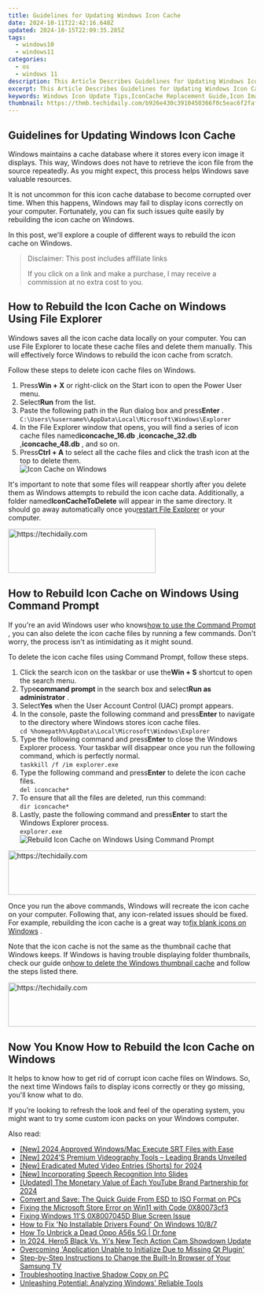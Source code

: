 ```yaml
---
title: Guidelines for Updating Windows Icon Cache
date: 2024-10-11T22:42:16.648Z
updated: 2024-10-15T22:09:35.285Z
tags:
  - windows10
  - windows11
categories:
  - os
  - windows 11
description: This Article Describes Guidelines for Updating Windows Icon Cache
excerpt: This Article Describes Guidelines for Updating Windows Icon Cache
keywords: Windows Icon Update Tips,IconCache Replacement Guide,Icon Image Refresh Steps,Fixing Windows Icons Issues,Icon Cache Regular Updation,Improve Win Icons Efficiency,Clearing Windows Icon Cache
thumbnail: https://thmb.techidaily.com/b926e430c3910450366f0c5eac6f2faf425580bfe11541a9628c11209d7640f5.jpg
---
```


## Guidelines for Updating Windows Icon Cache

 Windows maintains a cache database where it stores every icon image it displays. This way, Windows does not have to retrieve the icon file from the source repeatedly. As you might expect, this process helps Windows save valuable resources.

 It is not uncommon for this icon cache database to become corrupted over time. When this happens, Windows may fail to display icons correctly on your computer. Fortunately, you can fix such issues quite easily by rebuilding the icon cache on Windows.

 In this post, we'll explore a couple of different ways to rebuild the icon cache on Windows.

>  Disclaimer: This post includes affiliate links
>
>  If you click on a link and make a purchase, I may receive a commission at no extra cost to you.
>

## How to Rebuild the Icon Cache on Windows Using File Explorer

 Windows saves all the icon cache data locally on your computer. You can use File Explorer to locate these cache files and delete them manually. This will effectively force Windows to rebuild the icon cache from scratch.

Follow these steps to delete icon cache files on Windows.

1. Press**Win + X** or right-click on the Start icon to open the Power User menu.
2. Select**Run** from the list.
3. Paste the following path in the Run dialog box and press**Enter** .  
`C:\Users\%username%\AppData\Local\Microsoft\Windows\Explorer`
4. In the File Explorer window that opens, you will find a series of icon cache files named**iconcache\_16.db** ,**iconcache\_32.db** ,**iconcache\_48.db** , and so on.
5. Press**Ctrl + A** to select all the cache files and click the trash icon at the top to delete them.  
![Icon Cache on Windows](https://static1.makeuseofimages.com/wordpress/wp-content/uploads/2022/11/icon-cache-on-windows.jpg)

 It's important to note that some files will reappear shortly after you delete them as Windows attempts to rebuild the icon cache data. Additionally, a folder named**IconCacheToDelete** will appear in the same directory. It should go away automatically once you[restart File Explorer](https://www.makeuseof.com/ways-to-restart-file-explorer-windows-10/) or your computer.

<!-- affiliate ads begin -->
<a href="https://aligracehair.sjv.io/c/5597632/2135414/19272" target="_top" id="2135414">
  <img src="//a.impactradius-go.com/display-ad/19272-2135414" border="0" alt="https://techidaily.com" width="300" height="90"/>
</a>
<img height="0" width="0" src="https://aligracehair.sjv.io/i/5597632/2135414/19272" style="position:absolute;visibility:hidden;" border="0" />
<!-- affiliate ads end -->

## How to Rebuild Icon Cache on Windows Using Command Prompt

 If you're an avid Windows user who knows[how to use the Command Prompt](https://www.makeuseof.com/tag/a-beginners-guide-to-the-windows-command-line/) , you can also delete the icon cache files by running a few commands. Don't worry, the process isn't as intimidating as it might sound.

 To delete the icon cache files using Command Prompt, follow these steps.

1. Click the search icon on the taskbar or use the**Win + S** shortcut to open the search menu.
2. Type**command prompt** in the search box and select**Run as administrator** .
3. Select**Yes** when the User Account Control (UAC) prompt appears.
4. In the console, paste the following command and press**Enter** to navigate to the directory where Windows stores icon cache files.  
`cd %homepath%\AppData\Local\Microsoft\Windows\Explorer`
5. Type the following command and press**Enter** to close the Windows Explorer process. Your taskbar will disappear once you run the following command, which is perfectly normal.  
`taskkill /f /im explorer.exe`
6. Type the following command and press**Enter** to delete the icon cache files.  
`del iconcache*`
7. To ensure that all the files are deleted, run this command:  
`dir iconcache*`
8. Lastly, paste the following command and press**Enter** to start the Windows Explorer process.  
`explorer.exe`  
![Rebuild Icon Cache on Windows Using Command Prompt](https://static1.makeuseofimages.com/wordpress/wp-content/uploads/2022/11/rebuild-icon-cache-on-windows-using-command-prompt.jpg)

<!-- affiliate ads begin -->
<a href="https://appsumo.8odi.net/c/5597632/2075482/7443" target="_top" id="2075482">
  <img src="//a.impactradius-go.com/display-ad/7443-2075482" border="0" alt="https://techidaily.com" width="728" height="90"/>
</a>
<img height="0" width="0" src="https://appsumo.8odi.net/i/5597632/2075482/7443" style="position:absolute;visibility:hidden;" border="0" />
<!-- affiliate ads end -->

 Once you run the above commands, Windows will recreate the icon cache on your computer. Following that, any icon-related issues should be fixed. For example, rebuilding the icon cache is a great way to[fix blank icons on Windows](https://www.makeuseof.com/windows-10-fix-blank-icons/) .

 Note that the icon cache is not the same as the thumbnail cache that Windows keeps. If Windows is having trouble displaying folder thumbnails, check our guide on[how to delete the Windows thumbnail cache](https://www.makeuseof.com/windows-11-clear-thumbnail-cache/) and follow the steps listed there.

<!-- affiliate ads begin -->
<a href="https://appsumo.8odi.net/c/5597632/2105869/7443" target="_top" id="2105869">
  <img src="//a.impactradius-go.com/display-ad/7443-2105869" border="0" alt="https://techidaily.com" width="728" height="90"/>
</a>
<img height="0" width="0" src="https://appsumo.8odi.net/i/5597632/2105869/7443" style="position:absolute;visibility:hidden;" border="0" />
<!-- affiliate ads end -->

## Now You Know How to Rebuild the Icon Cache on Windows

 It helps to know how to get rid of corrupt icon cache files on Windows. So, the next time Windows fails to display icons correctly or they go missing, you'll know what to do.

 If you’re looking to refresh the look and feel of the operating system, you might want to try some custom icon packs on your Windows computer.

<ins class="adsbygoogle"
     style="display:block"
     data-ad-format="autorelaxed"
     data-ad-client="ca-pub-7571918770474297"
     data-ad-slot="1223367746"></ins>

<ins class="adsbygoogle"
     style="display:block"
     data-ad-client="ca-pub-7571918770474297"
     data-ad-slot="8358498916"
     data-ad-format="auto"
     data-full-width-responsive="true"></ins>

<span class="atpl-alsoreadstyle">Also read:</span>
<div><ul>
<li><a href="https://fox-links.techidaily.com/new-2024-approved-windowsmac-execute-srt-files-with-ease/"><u>[New] 2024 Approved Windows/Mac Execute SRT Files with Ease</u></a></li>
<li><a href="https://extra-resources.techidaily.com/new-2024s-premium-videography-tools-leading-brands-unveiled/"><u>[New] 2024’S Premium Videography Tools – Leading Brands Unveiled</u></a></li>
<li><a href="https://youtube-webster.techidaily.com/radicated-muted-video-entries-shorts-for-2024/"><u>[New] Eradicated Muted Video Entries (Shorts) for 2024</u></a></li>
<li><a href="https://some-techniques.techidaily.com/new-incorporating-speech-recognition-into-slides/"><u>[New] Incorporating Speech Recognition Into Slides</u></a></li>
<li><a href="https://youtube-blog.techidaily.com/ed-the-monetary-value-of-each-youtube-brand-partnership-for-2024/"><u>[Updated] The Monetary Value of Each YouTube Brand Partnership for 2024</u></a></li>
<li><a href="https://win11.techidaily.com/convert-and-save-the-quick-guide-from-esd-to-iso-format-on-pcs/"><u>Convert and Save: The Quick Guide From ESD to ISO Format on PCs</u></a></li>
<li><a href="https://win11.techidaily.com/fixing-the-microsoft-store-error-on-win11-with-code-0x80073cf3/"><u>Fixing the Microsoft Store Error on Win11 with Code 0X80073cf3</u></a></li>
<li><a href="https://win11.techidaily.com/fixing-windows-11s-0x8007045d-blue-screen-issue/"><u>Fixing Windows 11'S 0X8007045D Blue Screen Issue</u></a></li>
<li><a href="https://driver-error.techidaily.com/how-to-fix-no-installable-drivers-found-on-windows-1087/"><u>How to Fix 'No Installable Drivers Found' On Windows 10/8/7</u></a></li>
<li><a href="https://howto.techidaily.com/how-to-unbrick-a-dead-oppo-a56s-5g-drfone-by-drfone-fix-android-problems-fix-android-problems/"><u>How To Unbrick a Dead Oppo A56s 5G | Dr.fone</u></a></li>
<li><a href="https://some-techniques.techidaily.com/in-2024-hero5-black-vs-yis-new-tech-action-cam-showdown-update/"><u>In 2024, Hero5 Black Vs. Yi's New Tech Action Cam Showdown Update</u></a></li>
<li><a href="https://win11.techidaily.com/overcoming-application-unable-to-initialize-due-to-missing-qt-plugin/"><u>Overcoming 'Application Unable to Initialize Due to Missing Qt Plugin'</u></a></li>
<li><a href="https://tech-renaissance.techidaily.com/step-by-step-instructions-to-change-the-built-in-browser-of-your-samsung-tv/"><u>Step-by-Step Instructions to Change the Built-In Browser of Your Samsung TV</u></a></li>
<li><a href="https://win11.techidaily.com/troubleshooting-inactive-shadow-copy-on-pc/"><u>Troubleshooting Inactive Shadow Copy on PC</u></a></li>
<li><a href="https://win11.techidaily.com/unleashing-potential-analyzing-windows-reliable-tools/"><u>Unleashing Potential: Analyzing Windows' Reliable Tools</u></a></li>
</ul></div>

